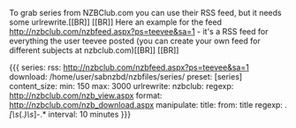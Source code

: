 To grab series from NZBClub.com you can use their RSS feed, but it needs some urlrewrite.[[BR]]
[[BR]]
Here an example for the feed http://nzbclub.com/nzbfeed.aspx?ps=teevee&sa=1 - it's a RSS feed for everything the user teevee posted (you can create your own feed for different subjects at nzbclub.com)[[BR]]
[[BR]]

{{{
  series:
    rss: http://nzbclub.com/nzbfeed.aspx?ps=teevee&sa=1
    download: /home/user/sabnzbd/nzbfiles/series/
    preset: [series]
    content_size:
      min: 150
      max: 3000
    urlrewrite:
      nzbclub:
        regexp: http://nzbclub.com/nzb_view.aspx
        format: http://nzbclub.com/nzb_download.aspx
    manipulate:
      title:
        from: title
        regexp: .*\[\s*(.*)\s*\]-.*
    interval: 10 minutes
}}}